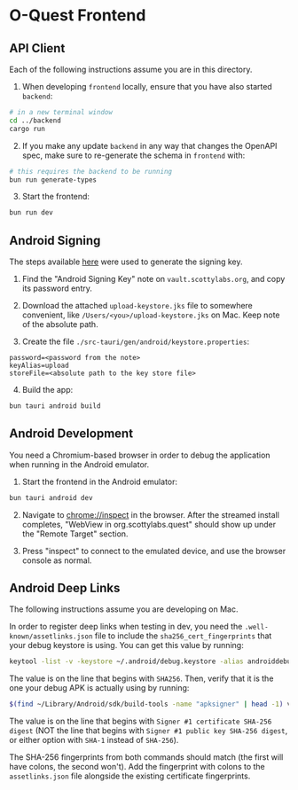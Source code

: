 # O-Quest Frontend

## API Client

Each of the following instructions assume you are in this directory.

1. When developing `frontend` locally, ensure that you have also started `backend`:

```bash
# in a new terminal window
cd ../backend
cargo run
```

2. If you make any update `backend` in any way that changes the OpenAPI spec, make sure to re-generate the schema in `frontend` with:

```bash
# this requires the backend to be running
bun run generate-types
```

3. Start the frontend:

```bash
bun run dev
```

## Android Signing

The steps available [here](https://v2.tauri.app/distribute/sign/android/) were used to generate the signing key.

1. Find the "Android Signing Key" note on `vault.scottylabs.org`, and copy its password entry.

2. Download the attached `upload-keystore.jks` file to somewhere convenient, like `/Users/<you>/upload-keystore.jks` on Mac. Keep note of the absolute path.

3. Create the file `./src-tauri/gen/android/keystore.properties`:

```properties
password=<password from the note>
keyAlias=upload
storeFile=<absolute path to the key store file>
```

4. Build the app:

```bash
bun tauri android build
```

## Android Development

You need a Chromium-based browser in order to debug the application when running in the Android emulator.

1. Start the frontend in the Android emulator:

```bash
bun tauri android dev
```

2. Navigate to [chrome://inspect](chrome://inspect) in the browser. After the streamed install completes, "WebView in org.scottylabs.quest" should show up under the "Remote Target" section.

3. Press "inspect" to connect to the emulated device, and use the browser console as normal.

## Android Deep Links

The following instructions assume you are developing on Mac.

In order to register deep links when testing in dev, you need the `.well-known/assetlinks.json` file to include the `sha256_cert_fingerprints` that your debug keystore is using. You can get this value by running:

```bash
keytool -list -v -keystore ~/.android/debug.keystore -alias androiddebugkey -storepass android -keypass android
```

The value is on the line that begins with `SHA256`. Then, verify that it is the one your debug APK is actually using by running:

```bash
$(find ~/Library/Android/sdk/build-tools -name "apksigner" | head -1) verify --print-certs --verbose src-tauri/gen/android/app/build/outputs/apk/arm64/debug/app-arm64-debug.apk
```

The value is on the line that begins with `Signer #1 certificate SHA-256 digest` (NOT the line that begins with `Signer #1 public key SHA-256 digest`, or either option with `SHA-1` instead of `SHA-256`).

The SHA-256 fingerprints from both commands should match (the first will have colons, the second won't). Add the fingerprint with colons to the `assetlinks.json` file alongside the existing certificate fingerprints.
